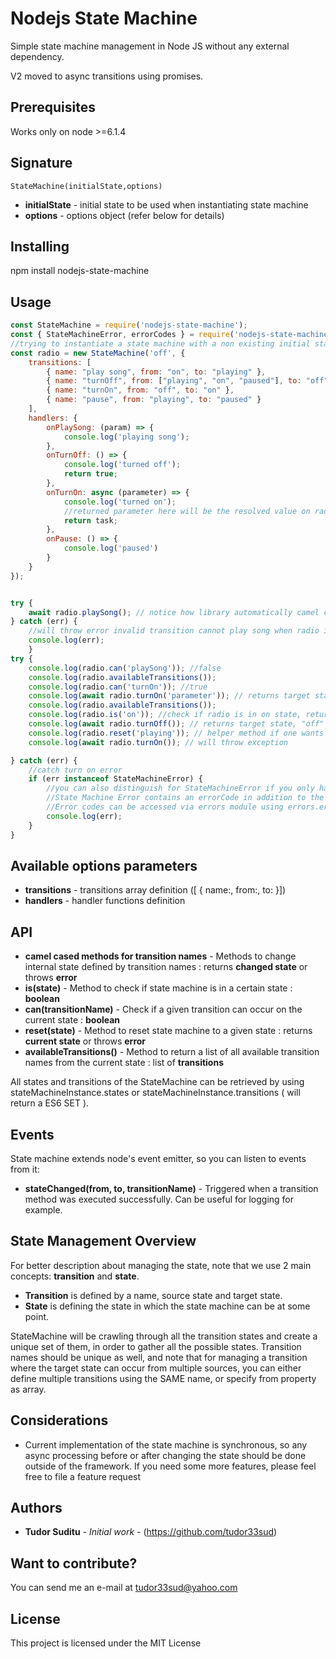 # Nodejs State Machine

Simple state machine management in Node JS without any external dependency.

V2 moved to async transitions using promises.


## Prerequisites

Works only on node >=6.1.4

## Signature

`StateMachine(initialState,options)`
* **initialState** - initial state to be used when instantiating state machine
* **options** - options object (refer below for details)
## Installing

npm install nodejs-state-machine

## Usage



```javascript
const StateMachine = require('nodejs-state-machine');
const { StateMachineError, errorCodes } = require('nodejs-state-machine/errors');
//trying to instantiate a state machine with a non existing initial state across transitions will throw error
const radio = new StateMachine('off', {
    transitions: [
        { name: "play song", from: "on", to: "playing" },
        { name: "turnOff", from: ["playing", "on", "paused"], to: "off" },
        { name: "turnOn", from: "off", to: "on" },
        { name: "pause", from: "playing", to: "paused" }
    ],
    handlers: {
        onPlaySong: (param) => {
            console.log('playing song');
        },
        onTurnOff: () => {
            console.log('turned off');
            return true;
        },
        onTurnOn: async (parameter) => {
            console.log('turned on');
            //returned parameter here will be the resolved value on radio.turnOn promise
            return task;
        },
        onPause: () => {
            console.log('paused')
        }
    }
});


try {
    await radio.playSong(); // notice how library automatically camel cases transition names for methods
} catch (err) {
    //will throw error invalid transition cannot play song when radio is in stopped initial state
    console.log(err);
    }
try {
    console.log(radio.can('playSong')); //false
    console.log(radio.availableTransitions());
    console.log(radio.can('turnOn')); //true
    console.log(await radio.turnOn('parameter')); // returns target state, "on"
    console.log(radio.availableTransitions());
    console.log(radio.is('on')); //check if radio is in on state, returns true
    console.log(await radio.turnOff()); // returns target state, "off"
    console.log(radio.reset('playing')); // helper method if one wants to reuse same state machine object, although not really recommended
    console.log(await radio.turnOn()); // will throw exception

} catch (err) {
    //catch turn on error
    if (err instanceof StateMachineError) {
        //you can also distinguish for StateMachineError if you only have a single error handler
        //State Machine Error contains an errorCode in addition to the core Error message and stack peroperties
        //Error codes can be accessed via errors module using errors.errorCodes 
        console.log(err);
    }
}


```

## Available options parameters

* **transitions** - transitions array definition ([ { name:<name>, from:<fromState>, to:<toState> }])
* **handlers** - handler functions definition

## API

* **camel cased methods for transition names** - Methods to change internal state defined by transition names : returns **changed state** or throws **error**
* **is(state)** - Method to check if state machine is in a certain state : **boolean**
* **can(transitionName)** - Check if a given transition can occur on the current state : **boolean**
* **reset(state)** - Method to reset state machine to a given state : returns **current state** or throws **error**
* **availableTransitions()** - Method to return a list of all available transition names from the current state  : list of **transitions**

All states and transitions of the StateMachine can be retrieved by using stateMachineInstance.states or stateMachineInstance.transitions ( will return a ES6 SET ).

## Events

State machine extends node's event emitter, so you can listen to events from it:

* **stateChanged(from, to, transitionName)** - Triggered when a transition method was executed successfully. Can be useful for logging for example.


## State Management Overview

For better description about managing the state, note that we use 2 main concepts: **transition** and **state**. 
   * **Transition** is defined by a name, source state and target state.
   * **State** is defining the state in which the state machine can be at some point.
    
StateMachine will be crawling through all the transition states and create a unique set of them, in order to gather all the possible states. Transition names should be unique as well, and note that for managing a transition where the target state can occur from multiple sources, you can either define multiple transitions using the SAME name, or specify from property as array.
    
## Considerations

 * Current implementation of the state machine is synchronous, so any async processing before or after changing the state should be done outside of the framework. If you need some more features, please feel free to file a feature request
## Authors

* **Tudor Suditu** - *Initial work* - (https://github.com/tudor33sud)

## Want to contribute?

You can send me an e-mail at tudor33sud@yahoo.com

## License

This project is licensed under the MIT License 

